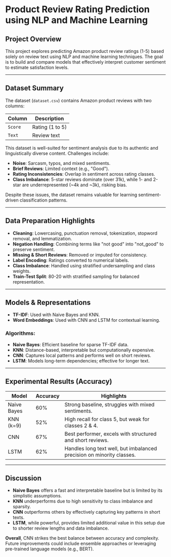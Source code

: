 # Product Review Rating Prediction using NLP and Machine Learning

## Project Overview

This project explores predicting Amazon product review ratings (1-5) based solely on review text using NLP and machine learning techniques. The goal is to build and compare models that effectively interpret customer sentiment to estimate satisfaction levels.

---

## Dataset Summary

The dataset (`dataset.csv`) contains Amazon product reviews with two columns:

| Column | Description |
|--------|-------------|
| `Score` | Rating (1 to 5) |
| `Text`  | Review text |

This dataset is well-suited for sentiment analysis due to its authentic and linguistically diverse content. Challenges include:
- **Noise**: Sarcasm, typos, and mixed sentiments.
- **Brief Reviews**: Limited context (e.g., "Good").
- **Rating Inconsistencies**: Overlap in sentiment across rating classes.
- **Class Imbalance**: 5-star reviews dominate (over 31k), while 1- and 2-star are underrepresented (~4k and ~3k), risking bias.

Despite these issues, the dataset remains valuable for learning sentiment-driven classification patterns.

---

## Data Preparation Highlights

- **Cleaning**: Lowercasing, punctuation removal, tokenization, stopword removal, and lemmatization.
- **Negation Handling**: Combining terms like "not good" into "not_good" to preserve sentiment.
- **Missing & Short Reviews**: Removed or imputed for consistency.
- **Label Encoding**: Ratings converted to numerical labels.
- **Class Imbalance**: Handled using stratified undersampling and class weights.
- **Train-Test Split**: 80-20 with stratified sampling for balanced representation.

---

## Models & Representations

- **TF-IDF**: Used with Naive Bayes and KNN.
- **Word Embeddings**: Used with CNN and LSTM for contextual learning.
  
### Algorithms:
- **Naive Bayes**: Efficient baseline for sparse TF-IDF data.
- **KNN**: Distance-based, interpretable but computationally expensive.
- **CNN**: Captures local patterns and performs well on short reviews.
- **LSTM**: Models long-term dependencies; effective for longer text.

---

## Experimental Results (Accuracy)

| Model        | Accuracy | Highlights |
|--------------|----------|------------|
| Naive Bayes  | 60%      | Strong baseline, struggles with mixed sentiments. |
| KNN (k=9)     | 52%      | High recall for class 5, but weak for classes 2 & 4. |
| CNN          | 67%      | Best performer, excels with structured and short reviews. |
| LSTM         | 62%      | Handles long text well, but imbalanced precision on minority classes. |

---

## Discussion

- **Naive Bayes** offers a fast and interpretable baseline but is limited by its simplistic assumptions.
- **KNN** underperforms due to high sensitivity to class imbalance and sparsity.
- **CNN** outperforms others by effectively capturing key patterns in short texts.
- **LSTM**, while powerful, provides limited additional value in this setup due to shorter review lengths and data imbalance.

**Overall**, CNN strikes the best balance between accuracy and complexity. Future improvements could include ensemble approaches or leveraging pre-trained language models (e.g., BERT).


